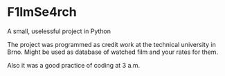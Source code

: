 # F1lmSe4rch
A small, uselessful project in Python

The project was programmed as credit work at the technical university in Brno.
Might be used as database of watched film and your rates for them.

Also it was a good practice of coding at 3 a.m.
